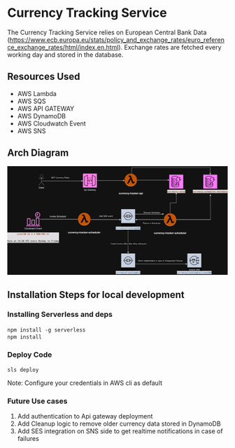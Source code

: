 # Currency Tracking Service
The Currency Tracking Service relies on European Central Bank Data (https://www.ecb.europa.eu/stats/policy_and_exchange_rates/euro_reference_exchange_rates/html/index.en.html). Exchange rates are fetched every working day and stored in the database.

## Resources Used

- AWS Lambda
- AWS SQS
- AWS API GATEWAY
- AWS DynamoDB
- AWS Cloudwatch Event
- AWS SNS

## Arch Diagram
![alt text](https://github.com/NarendrenSaravanan/currency-tracker/blob/main/arch_diagram.png?raw=true)


## Installation Steps for local development

### Installing Serverless and deps
```
npm install -g serverless
npm install
```
### Deploy Code
```
sls deploy
```
Note: Configure your credentials in AWS cli as default

### Future Use cases
1. Add authentication to Api gateway deployment
2. Add Cleanup logic to remove older currency data stored in DynamoDB
3. Add SES integration on SNS side to get realtime notifications in case of failures